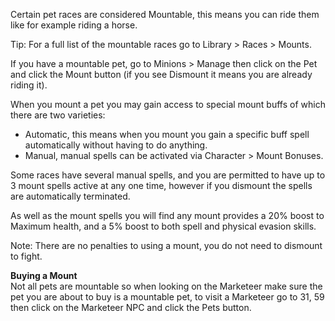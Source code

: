 ---
---
Certain pet races are considered Mountable, this means you can ride them like for example riding a horse.

Tip: For a full list of the mountable races go to Library > Races > Mounts.

If you have a mountable pet, go to Minions > Manage then click on the Pet and click the Mount button (if you see Dismount it means you are already riding it).

When you mount a pet you may gain access to special mount buffs of which there are two varieties:

*   Automatic, this means when you mount you gain a specific buff spell automatically without having to do anything.
*   Manual, manual spells can be activated via Character > Mount Bonuses.

Some races have several manual spells, and you are permitted to have up to 3 mount spells active at any one time, however if you dismount the spells are automatically terminated.

As well as the mount spells you will find any mount provides a 20% boost to Maximum health, and a 5% boost to both spell and physical evasion skills.

Note: There are no penalties to using a mount, you do not need to dismount to fight.

**Buying a Mount**  
Not all pets are mountable so when looking on the Marketeer make sure the pet you are about to buy is a mountable pet, to visit a Marketeer go to 31, 59 then click on the Marketeer NPC and click the Pets button.